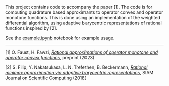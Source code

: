 This project contains code to accompany the paper [1]. The code is for computing 
quadrature based approximants to operator convex and operator monotone functions.
This is done using an implementation of the weighted differential algorithm, 
using adaptive barycentric representations of rational functions inspired by [2].

See the [example.ipynb](example.ipynb) notebook for example usage.

---

[1] O. Faust, H. Fawzi, [*Rational approximations of operator monotone and 
operator convex functions*](https://arxiv.org/abs/2305.12405), preprint (2023)

[2] S. Filip, Y. Nakatsukasa, L. N. Trefethen, B. Beckermann, [*Rational minimax
approximation via adaptive barycentric representations*](
https://epubs.siam.org/doi/10.1137/17M1132409), SIAM Journal on 
Scientific Computing (2018)

